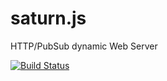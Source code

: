 # saturn.js
HTTP/PubSub dynamic Web Server

[![Build Status](https://snap-ci.com/fmsouza/saturn.js/branch/master/build_image)](https://snap-ci.com/fmsouza/saturn.js/master)
